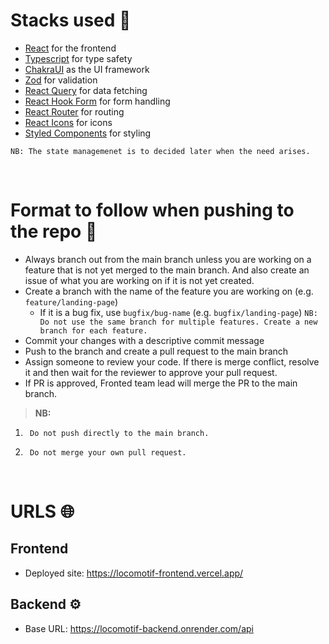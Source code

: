 # Stacks used 🍑

- [React](https://reactjs.org/) for the frontend
- [Typescript](https://www.typescriptlang.org/) for type safety
- [ChakraUI](https://chakra-ui.com/) as the UI framework
- [Zod](https://zod.dev/?id=strings) for validation
- [React Query](https://tanstack.com/query/v3/) for data fetching
- [ React Hook Form](https://react-hook-form.com/) for form handling
- [React Router]() for routing
- [React Icons](https://react-icons.github.io/react-icons/) for icons
- [Styled Components](https://styled-components.com/) for styling

`NB: The state managemenet is to decided later when the need arises.`

<br>

# Format to follow when pushing to the repo 📌

- Always branch out from the main branch unless you are working on a feature that is not yet merged to the main branch. And also create an issue of what you are working on if it is not yet created.
- Create a branch with the name of the feature you are working on (e.g. `feature/landing-page`)
  - If it is a bug fix, use `bugfix/bug-name` (e.g. `bugfix/landing-page`)
    `NB: Do not use the same branch for multiple features. Create a new branch for each feature.`
- Commit your changes with a descriptive commit message
- Push to the branch and create a pull request to the main branch
- Assign someone to review your code. If there is merge conflict, resolve it and then wait for the reviewer to approve your pull request.
- If PR is approved, Fronted team lead will merge the PR to the main branch.

> **NB:**

1. ` Do not push directly to the main branch.`

2. ` Do not merge your own pull request.`

<br>

# URLS 🌐

## Frontend

- Deployed site: https://locomotif-frontend.vercel.app/

## Backend ⚙️

- Base URL: https://locomotif-backend.onrender.com/api
